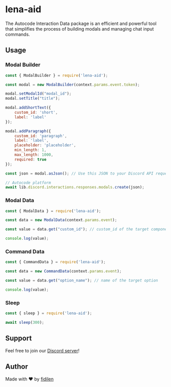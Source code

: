 # lena-aid
The Autocode Interaction Data package is an efficient and powerful tool that simplifies the process of building modals and managing chat input commands.

## Usage

### Modal Builder
```js
const { ModalBuilder } = require('lena-aid');

const modal = new ModalBuilder(context.params.event.token);

modal.setModalId("modal_id");
modal.setTitle("title");

modal.addShortText({
    custom_id: 'short',
    label: 'label'
});

modal.addParagraph({
    custom_id: 'paragraph',
    label: 'label',
    placeholder: 'placeholder',
    min_length: 1,
    max_length: 1000,
    required: true
});

const json = modal.asJson(); // Use this JSON to your Discord API request

// Autocode platform
await lib.discord.interactions.responses.modals.create(json);
```

### Modal Data
```js
const { ModalData } = require('lena-aid');

const data = new ModalData(context.params.event);

const value = data.get("custom_id"); // custom_id of the target component

console.log(value);
```

### Command Data
```js
const { CommandData } = require('lena-aid');

const data = new CommandData(context.params.event);

const value = data.get("option_name"); // name of the target option

console.log(value);
```

### Sleep
```js
const { sleep } = require('lena-aid');

await sleep(300);
```

## Support
Feel free to join our [Discord server](https://fidilen.com/discord)!

## Author
Made with ♥ by [fidilen](https://fidilen.com)